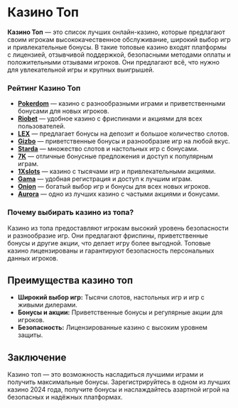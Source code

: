 # Казино Топ

**Казино Топ** — это список лучших онлайн-казино, которые предлагают своим игрокам высококачественное обслуживание, широкий выбор игр и привлекательные бонусы. В такие топовые казино входят платформы с лицензией, отзывчивой поддержкой, безопасными методами оплаты и положительными отзывами игроков. Они предлагают всё, что нужно для увлекательной игры и крупных выигрышей.

### Рейтинг Казино Топ

- **[Pokerdom](https://brandplay.link/4k77v2yx)** — казино с разнообразными играми и приветственными бонусами для новых игроков.
- **[Riobet](https://brandplay.link/7xBLTPyj)** — удобное казино с фриспинами и акциями для всех пользователей.
- **[LEX](https://brandplay.link/zW4hdDFV)** — предлагает бонусы на депозит и большое количество слотов.
- **[Gizbo](https://brandplay.link/bprXw4YV)** — приветственные бонусы и разнообразие игр на любой вкус.
- **[Starda](https://brandplay.link/fB7xwRFL)** — множество слотов и настольных игр с бонусами.
- **[7K](https://brandplay.link/BvQyFShp)** — отличные бонусные предложения и доступ к популярным играм.
- **[1Xslots](https://brandplay.link/hSB1khtr)** — казино с тысячами игр и привлекательными акциями.
- **[Gama](https://brandplay.link/j6NMKsDz)** — удобная регистрация и доступ к лучшим играм.
- **[Onion](https://brandplay.link/zBGRVpQ9)** — богатый выбор игр и бонусы для всех новых игроков.
- **[Aurora](https://10trafic-stat2.com/click/668546556bcc6313411604bd/6766/13032/subaccount)** — одно из лучших казино с частыми акциями и бонусами.

### Почему выбирать казино из топа?

Казино из топа предоставляют игрокам высокий уровень безопасности и разнообразие игр. Они предлагают фриспины, приветственные бонусы и другие акции, что делает игру более выгодной. Топовые казино лицензированы и гарантируют безопасность персональных данных игроков.

## Преимущества казино топ

- **Широкий выбор игр:** Тысячи слотов, настольных игр и игр с живыми дилерами.
- **Бонусы и акции:** Приветственные бонусы и регулярные акции для игроков.
- **Безопасность:** Лицензированные казино с высоким уровнем защиты.

## Заключение

Казино топ — это возможность насладиться лучшими играми и получить максимальные бонусы. Зарегистрируйтесь в одном из лучших казино 2024 года, получите бонусы и наслаждайтесь азартной игрой на безопасных и надёжных платформах.
